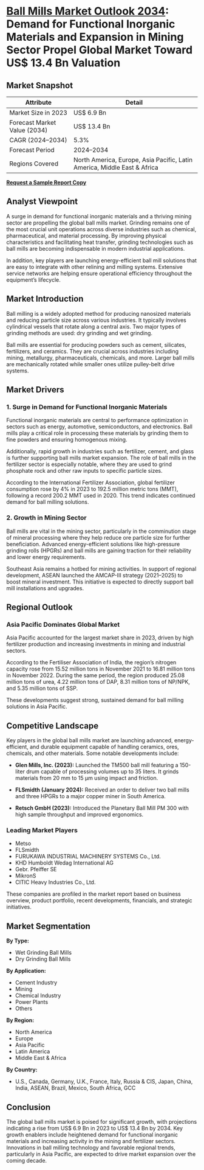 
# [**Ball Mills Market Outlook 2034**](https://www.transparencymarketresearch.com/ball-mills-market.html): Demand for Functional Inorganic Materials and Expansion in Mining Sector Propel Global Market Toward US$ 13.4 Bn Valuation

## Market Snapshot

| Attribute | Detail |
|----------|--------|
| Market Size in 2023 | US$ 6.9 Bn |
| Forecast Market Value (2034) | US$ 13.4 Bn |
| CAGR (2024–2034) | 5.3% |
| Forecast Period | 2024–2034 |
| Regions Covered | North America, Europe, Asia Pacific, Latin America, Middle East & Africa |

[**Request a Sample Report Copy**](https://www.transparencymarketresearch.com/sample/sample.php?flag=S&rep_id=12263)

## Analyst Viewpoint

A surge in demand for functional inorganic materials and a thriving mining sector are propelling the global ball mills market. Grinding remains one of the most crucial unit operations across diverse industries such as chemical, pharmaceutical, and material processing. By improving physical characteristics and facilitating heat transfer, grinding technologies such as ball mills are becoming indispensable in modern industrial applications.

In addition, key players are launching energy-efficient ball mill solutions that are easy to integrate with other relining and milling systems. Extensive service networks are helping ensure operational efficiency throughout the equipment’s lifecycle.

## Market Introduction

Ball milling is a widely adopted method for producing nanosized materials and reducing particle size across various industries. It typically involves cylindrical vessels that rotate along a central axis. Two major types of grinding methods are used: dry grinding and wet grinding.

Ball mills are essential for producing powders such as cement, silicates, fertilizers, and ceramics. They are crucial across industries including mining, metallurgy, pharmaceuticals, chemicals, and more. Larger ball mills are mechanically rotated while smaller ones utilize pulley-belt drive systems.

## Market Drivers

### 1. Surge in Demand for Functional Inorganic Materials

Functional inorganic materials are central to performance optimization in sectors such as energy, automotive, semiconductors, and electronics. Ball mills play a critical role in processing these materials by grinding them to fine powders and ensuring homogenous mixing.

Additionally, rapid growth in industries such as fertilizer, cement, and glass is further supporting ball mills market expansion. The role of ball mills in the fertilizer sector is especially notable, where they are used to grind phosphate rock and other raw inputs to specific particle sizes.

According to the International Fertilizer Association, global fertilizer consumption rose by 4% in 2023 to 192.5 million metric tons (MMT), following a record 200.2 MMT used in 2020. This trend indicates continued demand for ball milling solutions.

### 2. Growth in Mining Sector

Ball mills are vital in the mining sector, particularly in the comminution stage of mineral processing where they help reduce ore particle size for further beneficiation. Advanced energy-efficient solutions like high-pressure grinding rolls (HPGRs) and ball mills are gaining traction for their reliability and lower energy requirements.

Southeast Asia remains a hotbed for mining activities. In support of regional development, ASEAN launched the AMCAP-III strategy (2021–2025) to boost mineral investment. This initiative is expected to directly support ball mill installations and upgrades.

## Regional Outlook

### Asia Pacific Dominates Global Market

Asia Pacific accounted for the largest market share in 2023, driven by high fertilizer production and increasing investments in mining and industrial sectors.

According to the Fertiliser Association of India, the region’s nitrogen capacity rose from 15.52 million tons in November 2021 to 16.81 million tons in November 2022. During the same period, the region produced 25.08 million tons of urea, 4.22 million tons of DAP, 8.31 million tons of NP/NPK, and 5.35 million tons of SSP.

These developments suggest strong, sustained demand for ball milling solutions in Asia Pacific.

## Competitive Landscape

Key players in the global ball mills market are launching advanced, energy-efficient, and durable equipment capable of handling ceramics, ores, chemicals, and other materials. Some notable developments include:

- **Glen Mills, Inc. (2023):** Launched the TM500 ball mill featuring a 150-liter drum capable of processing volumes up to 35 liters. It grinds materials from 20 mm to 15 µm using impact and friction.

- **FLSmidth (January 2024):** Received an order to deliver two ball mills and three HPGRs to a major copper miner in South America.

- **Retsch GmbH (2023):** Introduced the Planetary Ball Mill PM 300 with high sample throughput and improved ergonomics.

### Leading Market Players

- Metso
- FLSmidth
- FURUKAWA INDUSTRIAL MACHINERY SYSTEMS Co., Ltd.
- KHD Humboldt Wedag International AG
- Gebr. Pfeiffer SE
- MikronS
- CITIC Heavy Industries Co., Ltd.

These companies are profiled in the market report based on business overview, product portfolio, recent developments, financials, and strategic initiatives.

## Market Segmentation

**By Type:**  
- Wet Grinding Ball Mills  
- Dry Grinding Ball Mills  

**By Application:**  
- Cement Industry  
- Mining  
- Chemical Industry  
- Power Plants  
- Others  

**By Region:**  
- North America  
- Europe  
- Asia Pacific  
- Latin America  
- Middle East & Africa  

**By Country:**  
- U.S., Canada, Germany, U.K., France, Italy, Russia & CIS, Japan, China, India, ASEAN, Brazil, Mexico, South Africa, GCC

## Conclusion

The global ball mills market is poised for significant growth, with projections indicating a rise from US$ 6.9 Bn in 2023 to US$ 13.4 Bn by 2034. Key growth enablers include heightened demand for functional inorganic materials and increasing activity in the mining and fertilizer sectors. Innovations in ball milling technology and favorable regional trends, particularly in Asia Pacific, are expected to drive market expansion over the coming decade.
